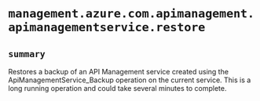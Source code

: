 # `management.azure.com.apimanagement.apimanagementservice.restore`

## `summary`
Restores a backup of an API Management service created using the ApiManagementService_Backup operation on the current service. This is a long running operation and could take several minutes to complete.


